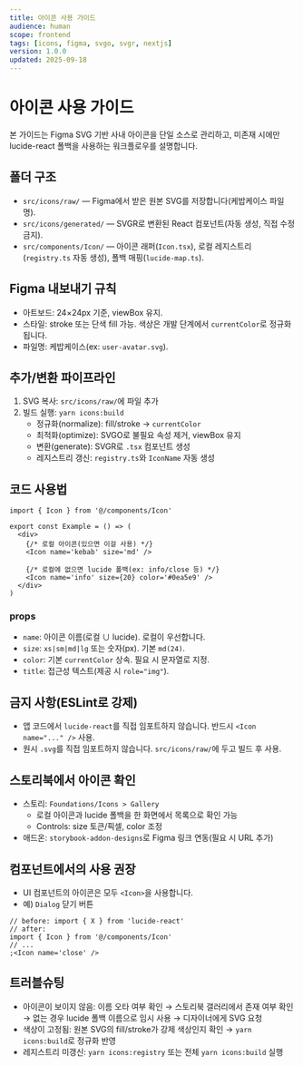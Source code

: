 ```yaml
---
title: 아이콘 사용 가이드
audience: human
scope: frontend
tags: [icons, figma, svgo, svgr, nextjs]
version: 1.0.0
updated: 2025-09-18
---
```


# 아이콘 사용 가이드

본 가이드는 Figma SVG 기반 사내 아이콘을 단일 소스로 관리하고, 미존재 시에만 lucide-react 폴백을 사용하는 워크플로우를 설명합니다.

## 폴더 구조

- `src/icons/raw/` — Figma에서 받은 원본 SVG를 저장합니다(케밥케이스 파일명).
- `src/icons/generated/` — SVGR로 변환된 React 컴포넌트(자동 생성, 직접 수정 금지).
- `src/components/Icon/` — 아이콘 래퍼(`Icon.tsx`), 로컬 레지스트리(`registry.ts` 자동 생성), 폴백 매핑(`lucide-map.ts`).

## Figma 내보내기 규칙

- 아트보드: 24×24px 기준, viewBox 유지.
- 스타일: stroke 또는 단색 fill 가능. 색상은 개발 단계에서 `currentColor`로 정규화됩니다.
- 파일명: 케밥케이스(ex: `user-avatar.svg`).

## 추가/변환 파이프라인

1. SVG 복사: `src/icons/raw/`에 파일 추가
2. 빌드 실행: `yarn icons:build`
   - 정규화(normalize): fill/stroke → `currentColor`
   - 최적화(optimize): SVGO로 불필요 속성 제거, viewBox 유지
   - 변환(generate): SVGR로 `.tsx` 컴포넌트 생성
   - 레지스트리 갱신: `registry.ts`와 `IconName` 자동 생성

## 코드 사용법

```tsx
import { Icon } from '@/components/Icon'

export const Example = () => (
  <div>
    {/* 로컬 아이콘(있으면 이걸 사용) */}
    <Icon name='kebab' size='md' />

    {/* 로컬에 없으면 lucide 폴백(ex: info/close 등) */}
    <Icon name='info' size={20} color='#0ea5e9' />
  </div>
)
```

### props

- `name`: 아이콘 이름(로컬 ∪ lucide). 로컬이 우선합니다.
- `size`: `xs|sm|md|lg` 또는 숫자(px). 기본 `md(24)`.
- `color`: 기본 `currentColor` 상속. 필요 시 문자열로 지정.
- `title`: 접근성 텍스트(제공 시 `role="img"`).

## 금지 사항(ESLint로 강제)

- 앱 코드에서 `lucide-react`를 직접 임포트하지 않습니다. 반드시 `<Icon name="..." />` 사용.
- 원시 `.svg`를 직접 임포트하지 않습니다. `src/icons/raw/`에 두고 빌드 후 사용.

## 스토리북에서 아이콘 확인

- 스토리: `Foundations/Icons > Gallery`
  - 로컬 아이콘과 lucide 폴백을 한 화면에서 목록으로 확인 가능
  - Controls: size 토큰/픽셀, color 조정
- 애드온: `storybook-addon-designs`로 Figma 링크 연동(필요 시 URL 추가)

## 컴포넌트에서의 사용 권장

- UI 컴포넌트의 아이콘은 모두 `<Icon>`을 사용합니다.
- 예) `Dialog` 닫기 버튼

```tsx
// before: import { X } from 'lucide-react'
// after:
import { Icon } from '@/components/Icon'
// ...
;<Icon name='close' />
```

## 트러블슈팅

- 아이콘이 보이지 않음: 이름 오타 여부 확인 → 스토리북 갤러리에서 존재 여부 확인 → 없는 경우 lucide 폴백 이름으로 임시 사용 → 디자이너에게 SVG 요청
- 색상이 고정됨: 원본 SVG의 fill/stroke가 강제 색상인지 확인 → `yarn icons:build`로 정규화 반영
- 레지스트리 미갱신: `yarn icons:registry` 또는 전체 `yarn icons:build` 실행
